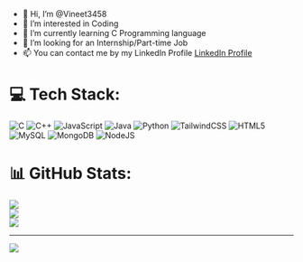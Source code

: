 - 👋 Hi, I’m @Vineet3458
- 👀 I’m interested in Coding
- 🌱 I’m currently learning C Programming language
- 💞️ I’m looking for an Internship/Part-time Job
- 📫 You can contact me by my LinkedIn Profile [LinkedIn Profile](www.linkedin.com/in/vineet-yadav-804820190)


# 💻 Tech Stack:
![C](https://img.shields.io/badge/c-%2300599C.svg?style=for-the-badge&logo=c&logoColor=white) ![C++](https://img.shields.io/badge/c++-%2300599C.svg?style=for-the-badge&logo=c%2B%2B&logoColor=white) ![JavaScript](https://img.shields.io/badge/javascript-%23323330.svg?style=for-the-badge&logo=javascript&logoColor=%23F7DF1E) ![Java](https://img.shields.io/badge/java-%23ED8B00.svg?style=for-the-badge&logo=openjdk&logoColor=white) ![Python](https://img.shields.io/badge/python-3670A0?style=for-the-badge&logo=python&logoColor=ffdd54) ![TailwindCSS](https://img.shields.io/badge/tailwindcss-%2338B2AC.svg?style=for-the-badge&logo=tailwind-css&logoColor=white) ![HTML5](https://img.shields.io/badge/html5-%23E34F26.svg?style=for-the-badge&logo=html5&logoColor=white) ![MySQL](https://img.shields.io/badge/mysql-4479A1.svg?style=for-the-badge&logo=mysql&logoColor=white) ![MongoDB](https://img.shields.io/badge/MongoDB-%234ea94b.svg?style=for-the-badge&logo=mongodb&logoColor=white) ![NodeJS](https://img.shields.io/badge/node.js-6DA55F?style=for-the-badge&logo=node.js&logoColor=white)
# 📊 GitHub Stats:
![](https://github-readme-stats.vercel.app/api?username=Vineet3458&theme=merko&hide_border=false&include_all_commits=false&count_private=false)<br/>
![](https://nirzak-streak-stats.vercel.app/?user=Vineet3458&theme=merko&hide_border=false)<br/>
![](https://github-readme-stats.vercel.app/api/top-langs/?username=Vineet3458&theme=merko&hide_border=false&include_all_commits=false&count_private=false&layout=compact)

---
[![](https://visitcount.itsvg.in/api?id=Vineet3458&icon=0&color=0)](https://visitcount.itsvg.in)

<!-- Proudly created with GPRM ( https://gprm.itsvg.in ) -->

